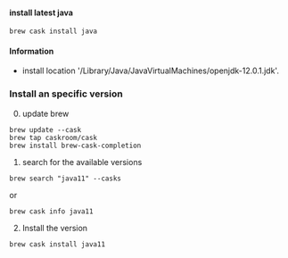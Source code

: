 #### install latest java 

```
brew cask install java
```

#### Information

* install location '/Library/Java/JavaVirtualMachines/openjdk-12.0.1.jdk'.


### Install an specific version

0) update brew 
```
brew update --cask 
brew tap caskroom/cask
brew install brew-cask-completion
```

1) search for the available versions 
```
brew search "java11" --casks
```
or 

```
brew cask info java11
```
2) Install the version 

```
brew cask install java11
```
